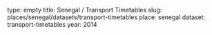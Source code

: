 type: empty
title: Senegal / Transport Timetables
slug: places/senegal/datasets/transport-timetables
place: senegal
dataset: transport-timetables
year: 2014
